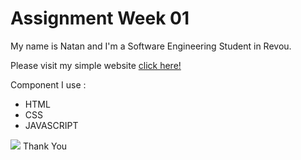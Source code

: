 <h1>Assignment Week 01</h1>
<p>My name is Natan and I'm a Software Engineering Student in Revou.</p>
<p>Please visit my simple website <a href="">click here!</a></p>

Component I use :
<ul>
  <li>HTML</li>
  <li>CSS</li>
  <li>JAVASCRIPT</li>
</ul>
<img src="https://github.com/RevoU-FSSE-2/week-1-enkod-id/assets/18107640/8e9c89de-1c76-4b8e-9d1b-c16220f3148d">
Thank You
